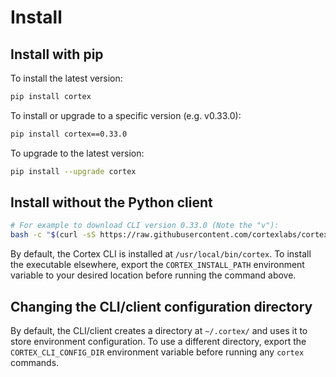 # Install

## Install with pip

To install the latest version:

```bash
pip install cortex
```

To install or upgrade to a specific version \(e.g. v0.33.0\):

```bash
pip install cortex==0.33.0
```

To upgrade to the latest version:

```bash
pip install --upgrade cortex
```

## Install without the Python client

```bash
# For example to download CLI version 0.33.0 (Note the "v"):
bash -c "$(curl -sS https://raw.githubusercontent.com/cortexlabs/cortex/v0.33.0/get-cli.sh)"
```

By default, the Cortex CLI is installed at `/usr/local/bin/cortex`. To install the executable elsewhere, export the `CORTEX_INSTALL_PATH` environment variable to your desired location before running the command above.

## Changing the CLI/client configuration directory

By default, the CLI/client creates a directory at `~/.cortex/` and uses it to store environment configuration. To use a different directory, export the `CORTEX_CLI_CONFIG_DIR` environment variable before running any `cortex` commands.

